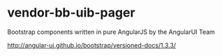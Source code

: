 # vendor-bb-uib-pager

Bootstrap components written in pure AngularJS by the AngularUI Team

http://angular-ui.github.io/bootstrap/versioned-docs/1.3.3/
